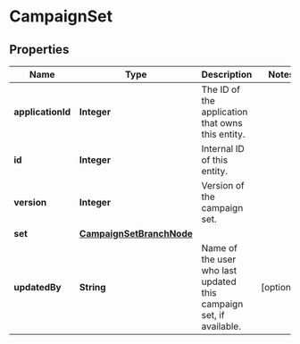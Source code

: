 

# CampaignSet


## Properties

Name | Type | Description | Notes
------------ | ------------- | ------------- | -------------
**applicationId** | **Integer** | The ID of the application that owns this entity. | 
**id** | **Integer** | Internal ID of this entity. | 
**version** | **Integer** | Version of the campaign set. | 
**set** | [**CampaignSetBranchNode**](CampaignSetBranchNode.md) |  | 
**updatedBy** | **String** | Name of the user who last updated this campaign set, if available. |  [optional]



